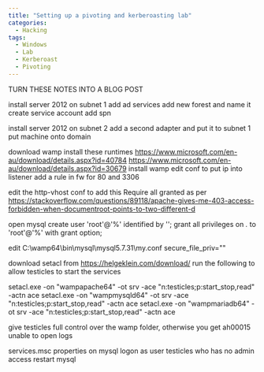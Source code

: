 ```yaml
---
title: "Setting up a pivoting and kerberoasting lab"
categories:
  - Hacking
tags:
  - Windows
  - Lab
  - Kerberoast
  - Pivoting
---
```


TURN THESE NOTES INTO A BLOG POST

install server 2012 on subnet 1
add ad services
add new forest and name it
create service account
add spn

install server 2012 on subnet 2
add a second adapter and put it to subnet 1
put machine onto domain

download wamp
install these runtimes 
https://www.microsoft.com/en-au/download/details.aspx?id=40784
https://www.microsoft.com/en-au/download/details.aspx?id=30679
install wamp
edit conf to put ip into listener
add a rule in fw for 80 and 3306

edit the http-vhost conf to add this
Require all granted
as per https://stackoverflow.com/questions/89118/apache-gives-me-403-access-forbidden-when-documentroot-points-to-two-different-d

open mysql
create user 'root'@'%' identified by '';
grant all privileges on *.* to 'root'@'%'
with grant option;

edit C:\wamp64\bin\mysql\mysql5.7.31\my.conf
secure_file_priv=""

download setacl from https://helgeklein.com/download/
run the following to allow testicles to start the services

setacl.exe -on "wampapache64" -ot srv -ace "n:testicles;p:start_stop,read" -actn ace
setacl.exe -on "wampmysqld64" -ot srv -ace "n:testicles;p:start_stop,read" -actn ace
setacl.exe -on "wampmariadb64" -ot srv -ace "n:testicles;p:start_stop,read" -actn ace

give testicles full control over the wamp folder, otherwise you get ah00015 unable to open logs

services.msc
properties on mysql
logon as user testicles who has no admin access
restart mysql
